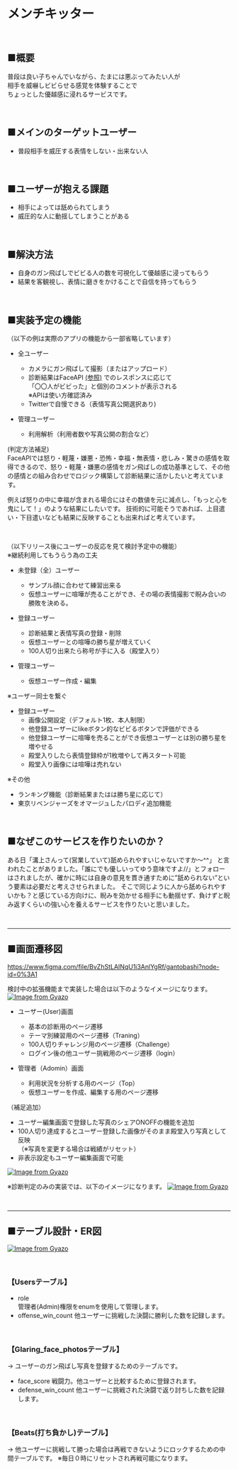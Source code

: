 # メンチキッター

<br>

## ■概要
普段は良い子ちゃんでいながら、たまには悪ぶってみたい人が  
相手を威嚇しビビらせる感覚を体験することで  
ちょっとした優越感に浸れるサービスです。

<br>

## ■メインのターゲットユーザー
- 普段相手を威圧する表情をしない・出来ない人  

<br>

## ■ユーザーが抱える課題
- 相手によっては舐められてしまう  
- 威圧的な人に動揺してしまうことがある  

<br>

## ■解決方法
- 自身のガン飛ばしでビビる人の数を可視化して優越感に浸ってもらう  
- 結果を客観視し、表情に磨きをかけることで自信を持ってもらう

<br>

## ■実装予定の機能  
（以下の例は実際のアプリの機能から一部省略しています）
- 全ユーザー
  - カメラにガン飛ばして撮影（またはアップロード）
  - 診断結果はFaceAPI
  [(参照)](https://azure.microsoft.com/ja-jp/services/cognitive-services/face/)
  でのレスポンスに応じて  
  「〇〇人がビビった」と個別のコメントが表示される  
  ※APIは使い方確認済み  
  - Twitterで自慢できる（表情写真公開選択あり)

- 管理ユーザー
  - 利用解析（利用者数や写真公開の割合など）

(判定方法補足)  
FaceAPIでは怒り・軽蔑・嫌悪・恐怖・幸福・無表情・悲しみ・驚きの感情を取得できるので、怒り・軽蔑・嫌悪の感情をガン飛ばしの成功基準として、その他の感情との組み合わせでロジック構築して診断結果に活かしたいと考えています。

例えば怒りの中に幸福が含まれる場合にはその数値を元に減点し、「もっと心を鬼にして！」のような結果にしたいです。
技術的に可能そうであれば、上目遣い・下目遣いなども結果に反映することも出来ればと考えています。

<br>

（以下リリース後にユーザーの反応を見て検討予定中の機能）  
※継続利用してもうらう為の工夫
- 未登録（全）ユーザー
  - サンプル顔に合わせて練習出来る
  - 仮想ユーザーに喧嘩が売ることができ、その場の表情撮影で睨み合いの勝敗を決める。

- 登録ユーザー  
  - 診断結果と表情写真の登録・削除  
  - 仮想ユーザーとの喧嘩の勝ち星が増えていく  
  - 100人切り出来たら称号が手に入る（殿堂入り）  

- 管理ユーザー
  - 仮想ユーザー作成・編集

※ユーザー同士を繋ぐ
- 登録ユーザー  
  - 画像公開設定（デフォルト1枚、本人制限）  
  - 他登録ユーザーにlikeボタン的なビビるボタンで評価ができる  
  - 他登録ユーザーに喧嘩を売ることができ仮想ユーザーとは別の勝ち星を増やせる  
  - 殿堂入りしたら表情登録枠が1枚増やして再スタート可能  
  - 殿堂入り画像には喧嘩は売れない

※その他
- ランキング機能（診断結果またはは勝ち星に応じて）
- 東京リベンジャーズをオマージュしたパロディ追加機能

<br>

## ■なぜこのサービスを作りたいのか？
ある日「溝上さんって(営業していて)舐められやすいじゃないですか〜^^」
と言われたことがありました。「誰にでも優しいってゆう意味ですよ//」とフォローはされましたが、確かに時には自身の意見を貫き通すために”舐められない”という要素は必要だと考えさせられました。
そこで同じように人から舐められやすいかも？と感じている方向けに、睨みを効かせる相手にも動揺せず、負けずと睨み返すくらいの強い心を養えるサービスを作りたいと思いました。

<br>

---
## ■画面遷移図
https://www.figma.com/file/BvZhStLAINqU1i3AnlYgRf/gantobashi?node-id=0%3A1

検討中の拡張機能まで実装した場合は以下のようなイメージになります。
[![Image from Gyazo](https://i.gyazo.com/813b42566280c670ba5cd71f2d9e2d88.png)](https://gyazo.com/813b42566280c670ba5cd71f2d9e2d88)

- ユーザー(User)画面  
  - 基本の診断用のページ遷移
  - テーマ別練習用のページ遷移（Traning）
  - 100人切りチャレンジ用のページ遷移（Challenge）
  - ログイン後の他ユーザー挑戦用のページ遷移（login）

- 管理者（Adomin）画面  
  - 利用状況を分析する用のページ（Top）
  - 仮想ユーザーを作成、編集する用のページ遷移

（補足追加）
- ユーザー編集画面で登録した写真のシェアONOFFの機能を追加
- 100人切り達成するとユーザー登録した画像がそのまま殿堂入り写真として反映  
（※写真を変更する場合は戦績がリセット）
- 非表示設定もユーザー編集画面で可能

[![Image from Gyazo](https://i.gyazo.com/341abe67521d7ebae4958f3677144226.png)](https://gyazo.com/341abe67521d7ebae4958f3677144226)

※診断判定のみの実装では、以下のイメージになります。
[![Image from Gyazo](https://i.gyazo.com/f2d7ca9b011ef2c6692bbb907e815d6a.png)](https://www.figma.com/file/BvZhStLAINqU1i3AnlYgRf/gantobashi?node-id=0%3A1)  


<br>

---
## ■テーブル設計・ER図
[![Image from Gyazo](https://i.gyazo.com/dcdd6e50ac22635cf21e42b9171c098e.png)](https://gyazo.com/dcdd6e50ac22635cf21e42b9171c098e)

<br>

### 【Usersテーブル】
- role  
管理者(Admin)権限をenumを使用して管理します。
- offense_win_count
他ユーザーに挑戦した決闘に勝利した数を記録します。

<br>

### 【Glaring_face_photosテーブル】
→ ユーザーのガン飛ばし写真を登録するためのテーブルです。
- face_score
戦闘力。他ユーザーと比較するために登録されます。
- defense_win_count
他ユーザーに挑戦された決闘で返り討ちした数を記録します。

<br>

### 【Beats(打ち負かし)テーブル】
→ 他ユーザーに挑戦して勝った場合は再戦できないようにロックするための中間テーブルです。
※毎日０時にリセットされ再戦可能になります。
